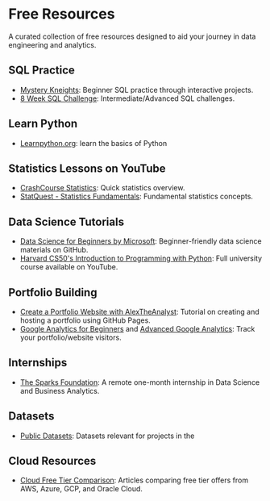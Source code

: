 # Free Resources

A curated collection of free resources designed to aid your journey in data engineering and analytics.

## SQL Practice
- [Mystery Kneights](https://mystery.knightlab.com/): Beginner SQL practice through interactive projects.
- [8 Week SQL Challenge](https://8weeksqlchallenge.com/): Intermediate/Advanced SQL challenges.

## Learn Python
- [Learnpython.org](https://www.learnpython.org/): learn the basics of Python

## Statistics Lessons on YouTube
- [CrashCourse Statistics](https://www.youtube.com/playlist?list=PL8dPuuaLjXtNM_Y-bUAhblSAdWRnmBUcr): Quick statistics overview.
- [StatQuest - Statistics Fundamentals](https://www.youtube.com/playlist?list=PLblh5JKOoLUK0FLuzwntyYI10UQFUhsY9): Fundamental statistics concepts.

## Data Science Tutorials
- [Data Science for Beginners by Microsoft](https://github.com/microsoft/Data-Science-For-Beginners/tree/main): Beginner-friendly data science materials on GitHub.
- [Harvard CS50's Introduction to Programming with Python](https://youtu.be/nLRL_NcnK-4): Full university course available on YouTube.

## Portfolio Building
- [Create a Portfolio Website with AlexTheAnalyst](https://youtu.be/ocdwh0KYeUs): Tutorial on creating and hosting a portfolio using GitHub Pages.
- [Google Analytics for Beginners](https://www.youtube.com/watch?v=94P3gPFR060) and [Advanced Google Analytics](https://www.youtube.com/watch?v=XPuWgkd3RCs): Track your portfolio/website visitors.

## Internships
- [The Sparks Foundation](https://www.linkedin.com/company/the-sparks-foundation/): A remote one-month internship in Data Science and Business Analytics.

## Datasets

- [Public Datasets](datasets.md): Datasets relevant for projects in the 

## Cloud Resources
- [Cloud Free Tier Comparison](Cloud-Free-Tier-Comparison): Articles comparing free tier offers from AWS, Azure, GCP, and Oracle Cloud.
